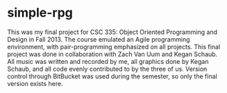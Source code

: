simple-rpg
==========

This was my final project for CSC 335: Object Oriented Programming and Design in Fall 2013. The course emulated an Agile programming environment, with pair-programming emphasized on all projects. This final project was done in collaboration with Zach Van Uum and Kegan Schaub. All music was written and recorded by me, all graphics done by Kegan Schaub, and all code evenly contributed to by the three of us. Version control through BitBucket was used during the semester, so only the final version exists here.
